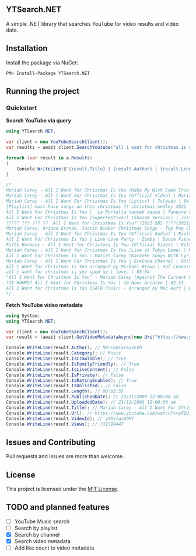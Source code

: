 ## YTSearch.NET

A simple .NET library that searches YouTube for video results and video data.

## Installation

Install the package via NuGet:
```
PM> Install-Package YTSearch.NET
```

## Running the project
### Quickstart

**Search YouTube via query**
```cs
using YTSearch.NET;

var client = new YouTubeSearchClient();
var results = await client.SearchYoutube("all i want for christmas is you");

foreach (var result in a.Results)
{
    Console.WriteLine($"{result.Title} | {result.Author} | {result.Length:mm\\:ss}");
}

/*
Mariah Carey - All I Want for Christmas Is You (Make My Wish Come True Edition) | Mariah Carey | 04:03
Mariah Carey - All I Want For Christmas Is You (Official Video) | Mariah Carey | 03:55
Mariah Carey - All I Want For Christmas Is You (Lyrics) | 7clouds | 04:02
[Playlist] must-have songs on this christmas ?? christmas medley 2021 | are you happy? | 50:16
All I Want For Christmas Is You |  La Portella tancek dance | Tanecná skola La Portella | 03:56
All I Want For Christmas Is You (SuperFestive!) (Shazam Version) | Justin Bieber | 04:14
????? ??? ??? ?? `All I Want for Christmas Is You?'?2021 SBS ????(2021sbsgayo)?SBS ENTER. | SBS Entertainment | 03:55
Mariah Carey, Ariana Grande, Justin Bieber Christmas Songs - Top Pop Christmas Songs Playlist 2020 | Dautay vlog | 05:47
Mariah Carey - All I Want for Christmas Is You (Official Audio) | Nielson Lucas | 04:02
All I Want For Christmas Is You | Live Love Party | Zumba | Dance Fitness | Christmas | LIVELOVEPARTY.TV | 04:05
Fifth Harmony - All I Want for Christmas Is You (Official Video) | Fifth Harmony | 03:50
Mariah Carey - All I Want for Christmas Is You (Live at Tokyo Dome) | Mariah Carey | 04:55
All I Want For Christmas Is You - Mariah Carey (Karaoke Songs With Lyrics - Original Key) | Musisi Karaoke | 04:32
Mariah Carey - All I Want For Christmas Is You | GreGaVa Channel | 03:53
All I Want for Christmas Is You arranged by Michael Brown | Hal Leonard Concert Band | 02:54
all i want for christmas is you sped up | love. | 03:04
"All I Want For Christmas Is You" - Mariah Carey (Against The Current COVER) | Against The Current | 03:17
?10 HOURS? All I Want for Christmas Is You | 10 Hour Archive | 02:51
All I Want for Christmas Is You (SATB Choir) - Arranged by Mac Huff | Hal Leonard Choral | 03:45
*/
```

**Fetch YouTube video metadata**
```cs 
using System;
using YTSearch.NET;

var client = new YouTubeSearchClient();
var result = (await client.GetVideoMetadataAsync(new Uri("https://www.youtube.com/watch?v=yXQViqx6GMY"))).Result;

Console.WriteLine(result.Author); // MariahCareyVEVO
Console.WriteLine(result.Category); // Music
Console.WriteLine(result.IsCrawlable); // True
Console.WriteLine(result.IsFamilyFriendly); // True
Console.WriteLine(result.IsLiveContent); // False
Console.WriteLine(result.IsPrivate); // False
Console.WriteLine(result.IsRatingEnabled); // True
Console.WriteLine(result.IsUnlisted); // False
Console.WriteLine(result.Length); // 00:03:55
Console.WriteLine(result.PublishedDate); // 23/11/2009 12:00:00 am
Console.WriteLine(result.UploadedDate); // 23/11/2009 12:00:00 am
Console.WriteLine(result.Title); // Mariah Carey - All I Want For Christmas Is You (Official Video)
Console.WriteLine(result.Url); // https://www.youtube.com/watch?v=yXQViqx6GMY
Console.WriteLine(result.VideoId); // yXQViqx6GMY
Console.WriteLine(result.Views); // 731599447
```

## Issues and Contributing
Pull requests and issues are more than welcome.

## License
This project is licensed under the [MIT License](./LICENSE.txt).

## TODO and planned features
- [ ] YouTube Music search 
- [ ] Search by playlist
- [x] Search by channel
- [x] Search video metadata
- [ ] Add like count to video metadata
